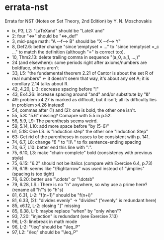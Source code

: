 # errata-nst
Errata for NST (Notes on Set Theory, 2nd Edition) by Y. N. Moschovakis

* ix, P3, L2: "LaTeXand" should be "LateX and"
* 2: four "<=>" should be "<=>_def"
* 3, mid-page math: "A --f--> B" should be "X --f--> Y"
* 8, Def2.6: better change "since \emptyset = ..." to "since \emptyset =_c
  ..." to match the definition (although "=" is correct too).
* 10, Thm2.13: delete trailing comma in sequence "(a_0, a_1, ...,)"
* 24 (and elsewhere): some periods right after axioms/numbers are boldface,
  others aren't
* 33, L5: "the fundamental theorem 2.21 of Cantor is about the set R of real
  numbers" <- it doesn't seem that way, it's about any set A;
  it is corollary 2.14 talks about R.
* 42, 4.20, L-3: decrease spacing before "!"
* 43, Ex4.26: increase spacing around "and" and/or substitute by "&"
* 49: problem x4.27 is marked as difficult, but it isn't; all its difficulty
  lies in problem x4.26 instead!
* 54, commas after (1) and (2): one is bold, the other one isn't.
* 55, 5.8: "5.6" missing?  Comapre with 5.5 in p.52.
* 56, 5.9, L9: The parenthesis seems weird.
* 59, 5.14, L10: add more space before "by (5-6)"
* 61, 5.18: One I.S. is "Induction step" the other one "Induction Step"
* 63: Get rid of the parentheses in cases to be consistent with p. 141.
* 74, 6.7, L8: change "!) " to "!)\ " to fix sentence-ending spacing
* 74, 6.7, L10: better end this line with ":".
* 75, 6.10, L3: make "chain-complete" bold (consistency with previous style)
* 75, 6.15: "6.2" should not be italics (compare with Exercise 6.4, p.73)
* 76, 6.18: seems like "\Rightarrow" was used instead of "\implies" (spacing
  is too tight)
* 76, 6.20: better use "\cdots" or "\dotsb"
* 79, 6.28, I.S.: There is no "h" anywhere, so why use a prime here?
  (rename all "h'"s to "h"s)
* 81, 6.31, L-2: "f(n+1)" should be "f(n+i)"
* 81, 6.33, (2): "divides evenly" -> "divides" ("evenly" is redundant here)
* 85, x6.12, L-2: closing "]" missing
* 85, 6.38, L-1: maybe replace "when" by "only when"?
* 93, 7.20: "injection" is redundant (see Exercise 7.13)
* 96, L-3: linebreak in math mode
* 96, L-2: "\leq" should be "\leq_P"
* 97, L2: "\leq" should be "\leq_P"
